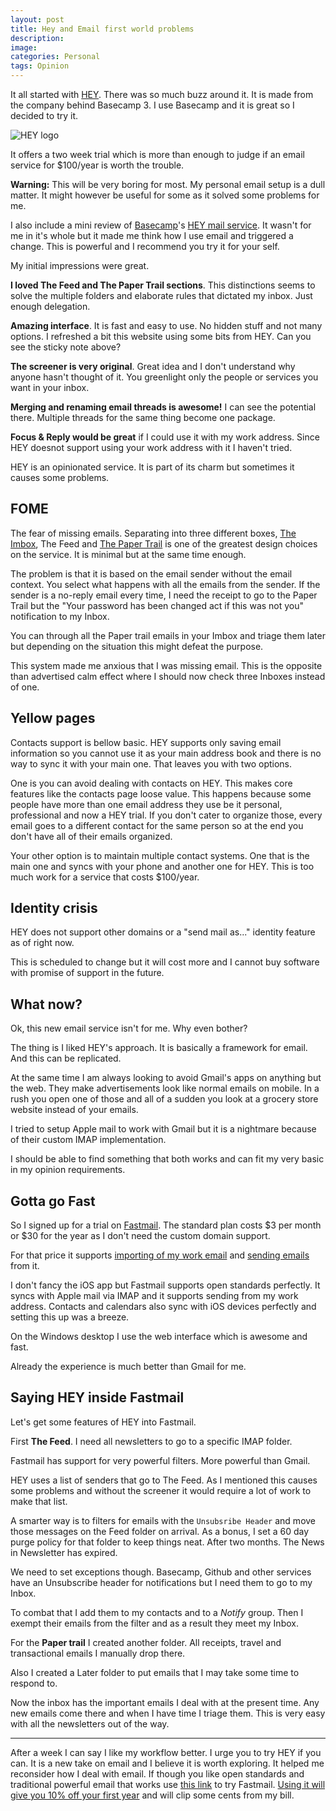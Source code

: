 ```yaml
---
layout: post
title: Hey and Email first world problems
description: 
image: 
categories: Personal
tags: Opinion
---
```


It all started with [HEY](https://hey.com). There was so much buzz around it. It is made from the company behind Basecamp 3. I use Basecamp and it is great so I decided to try it.

<img src="/images/{{ page.slug }}/hey-logo.png" alt="HEY logo" style="max-width: 10.5em">

It offers a two week trial which is more than enough to judge if an email service for $100/year is worth the trouble. 

<!--more-->

<div class="postit-note centered">
<p><strong>Warning:</strong> This will be very boring for most. My personal email setup is a dull matter. It might however be useful for some as it solved some problems for me.</p>
<p>I also include a mini review of <a href="https://basecamp.com">Basecamp</a>'s <a href="https://hey.com">HEY mail service</a>. It wasn't for me in it's whole but it made me think how I use email and triggered a change. This is powerful and I recommend you try it for your self.</p> 
</div>

My initial impressions were great. 

**I loved The Feed and The Paper Trail sections**. This distinctions seems to solve the multiple folders and elaborate rules that dictated my inbox. Just enough delegation.

**Amazing interface**. It is fast and easy to use. No hidden stuff and not many options. I refreshed a bit this website using some bits from HEY. Can you see the sticky note above?

**The screener is very original**. Great idea and I don't understand why anyone hasn't thought of it. You greenlight only the people or services you want in your inbox.

**Merging and renaming email threads is awesome!** I can see the potential there. Multiple threads for the same thing become one package.

**Focus & Reply would be great** if I could use it with my work address. Since HEY doesnot support using your work address with it I haven't tried.

HEY is an opinionated service. It is part of its charm but sometimes it causes some problems.

## FOME

The fear of missing emails. Separating into three different boxes, [The Imbox](https://hey.com/features/the-imbox/), The Feed and [The Paper Trail](https://hey.com/features/paper-trail/) is one of the greatest design choices on the service. It is minimal but at the same time enough.

The problem is that it is based on the email sender without the email context. You select what happens with all the emails from the sender. If the sender is a no-reply email every time, I need the receipt to go to the Paper Trail but the "Your password has been changed act if this was not you" notification to my Inbox.

You can through all the Paper trail emails in your Imbox and triage them later but depending on the situation this might defeat the purpose. 

This system made me anxious that I was missing email. This is the opposite than advertised calm effect where I should now check three Inboxes instead of one.

## Yellow pages

Contacts support is bellow basic. HEY supports only saving email information so you cannot use it as your main address book and there is no way to sync it with your main one. That leaves you with two options.

One is you can avoid dealing with contacts on HEY. This makes core features like the contacts page loose value. This happens because some people have more than one email address they use be it personal, professional and now a HEY trial. If you don't cater to organize those, every email goes to a different contact for the same person so at the end you don't have all of their emails organized.

Your other option is to maintain multiple contact systems. One that is the main one and syncs with your phone and another one for HEY. This is too much work for a service that costs $100/year.

## Identity crisis

HEY does not support other domains or a "send mail as..." identity feature as of right now. 

This is scheduled to change but it will cost more and I cannot buy software with promise of support in the future. 

## What now?

Ok, this new email service isn't for me. Why even bother?

The thing is I liked HEY's approach. It is basically a framework for email. And this can be replicated.

At the same time I am always looking to avoid Gmail's apps on anything but the web. They make  advertisements look like normal emails on mobile. In a rush you open one of those and all of a sudden you look at a grocery store website instead of your emails. 

I tried to setup Apple mail to work with Gmail but it is a nightmare because of their custom IMAP implementation.

I should be able to find something that both works and can fit my very basic in my opinion requirements.

## Gotta go Fast

So I signed up for a trial on [Fastmail](https://ref.fm/u24239032). The standard plan costs $3 per month or $30 for the year as I don't need the custom domain support.

For that price it supports [importing of my work email](https://www.fastmail.com/help/receive/fetchotheremail.html) and [sending emails](https://www.fastmail.com/help/send/identities.html) from it.

I don't fancy the iOS app but Fastmail supports open standards perfectly. It syncs with Apple mail via IMAP and it supports sending from my work address. Contacts and calendars also sync with iOS devices perfectly and setting this up was a breeze.

On the Windows desktop I use the web interface which is awesome and fast.

Already the experience is much better than Gmail for me.

## Saying HEY inside Fastmail

Let's get some features of HEY into Fastmail.

First **The Feed**. I need all newsletters to go to a specific IMAP folder. 

Fastmail has support for very powerful filters. More powerful than Gmail.

HEY uses a list of senders that go to The Feed. As I mentioned this causes some problems and without the screener it would require a lot of work to make that list.

A smarter way is to filters for emails with the `Unsubsribe Header` and move those messages on the Feed folder on arrival. As a bonus, I set a 60 day purge policy for that folder to keep things neat. After two months. The News in Newsletter has expired.

We need to set exceptions though. Basecamp, Github and other services have an Unsubscribe header for notifications but I need them to go to my Inbox.

To combat that I add them to my contacts and to a *Notify* group. Then I exempt their emails from the filter and as a result they meet my Inbox.

For the **Paper trail** I created another folder. All receipts, travel and transactional emails I manually drop there.  

Also I created a Later folder to put emails that I may take some time to respond to. 

Now the inbox has the important emails I deal with at the present time. Any new emails come there and when I have time I triage them. This is very easy with all the newsletters out of the way. 

---

After a week I can say I like my workflow better. I urge you to try HEY if you can. It is a new take on email and I believe it is worth exploring. It helped me reconsider how I deal with email. If though you like open standards and traditional powerful email that works use [this link](https://ref.fm/u24239032) to try Fastmail. [Using it will give you 10% off your first year](https://ref.fm/u24239032) and will clip some cents from my bill.    